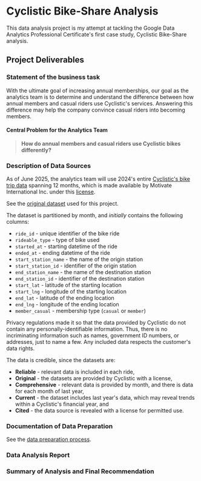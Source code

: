 # Cyclistic Bike-Share Analysis

This data analysis project is my attempt at tackling the Google Data Analytics Professional Certificate's first case study, Cyclistic Bike-Share analysis.

## Project Deliverables

### Statement of the business task

With the ultimate goal of increasing annual memberships, our goal as the analytics team is to determine and understand the difference between how annual members and casual riders use Cyclistic's services. Answering this difference may help the company convince casual riders into becoming members.

#### Central Problem for the Analytics Team

> **How do annual members and casual riders use Cyclistic bikes differently?**

### Description of Data Sources

As of June 2025, the analytics team will use 2024's entire [Cyclistic's bike trip data](https://divvy-tripdata.s3.amazonaws.com/index.html) spanning 12 months, which is made available by Motivate International Inc. under this [license](https://www.divvybikes.com/data-license-agreement).

See the [original dataset](https://drive.google.com/file/d/16wliXSMBTFmEKHfyWIAZ914GubXTE1bR/view?usp=drive_link) used for this project.

The dataset is partitioned by month, and _initially_ contains the following columns:

-   `ride_id` - unique identifier of the bike ride
-   `rideable_type` - type of bike used
-   `started_at` - starting datetime of the ride
-   `ended_at` - ending datetime of the ride
-   `start_station_name` - the name of the origin station
-   `start_station_id` - identifier of the origin station
-   `end_station_name` - the name of the destination station
-   `end_station_id` - identifier of the destination station
-   `start_lat` - latitude of the starting location
-   `start_lng` - longitude of the starting location
-   `end_lat` - latitude of the ending location
-   `end_lng` - longitude of the ending location
-   `member_casual` - membership type (`casual` or `member`)

Privacy regulations made it so that the data provided by Cyclistic do not contain any personally-identifiable information. Thus, there is no incriminating information such as names, government ID numbers, or addresses, just to name a few. Any included data respects the customer's data rights.

The data is credible, since the datasets are:

-   **Reliable** - relevant data is included in each ride,
-   **Original** - the datasets are provided by Cyclistic with a license,
-   **Comprehensive** - relevant data is provided by month, and there is data for each month of last year,
-   **Current** - the dataset includes last year's data, which may reveal trends within a Cyclistic's financial year, and
-   **Cited** - the data source is revealed with a license for permitted use.

### Documentation of Data Preparation

See the [data preparation process](./data_preparation.md).

### Data Analysis Report

### Summary of Analysis and Final Recommendation
